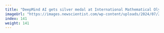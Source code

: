 ```yaml
---
title: "DeepMind AI gets silver medal at International Mathematical Olympiad"
imageUrl: "https://images.newscientist.com/wp-content/uploads/2024/07/25144939/SEI_214089039.jpg?width=788"
index: 141
weight: 141
---
```

